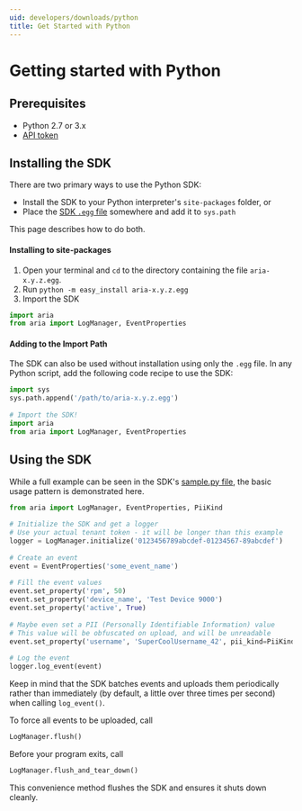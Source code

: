 ```yaml
---
uid: developers/downloads/python
title: Get Started with Python
---
```

# Getting started with Python
 
## Prerequisites
* Python 2.7 or 3.x
* [API token](api-token.md)

## Installing the SDK
There are two primary ways to use the Python SDK:
* Install the SDK to your Python interpreter's `site-packages` folder, or
* Place the [SDK `.egg` file](https://ariamediahost.blob.core.windows.net/sdk/ProductInsightsSamples/aria-2.0.0.egg) 
somewhere and add it to `sys.path`
 
This page describes how to do both.

#### Installing to site-packages
1. Open your terminal and `cd` to the directory containing the file `aria-x.y.z.egg`.
2. Run `python -m easy_install aria-x.y.z.egg`
3. Import the SDK
```python
import aria
from aria import LogManager, EventProperties
```

#### Adding to the Import Path
The SDK can also be used without installation using only the `.egg` file.
In any Python script, add the following code recipe to use the SDK:
```python
import sys
sys.path.append('/path/to/aria-x.y.z.egg')
 
# Import the SDK!
import aria
from aria import LogManager, EventProperties
```
 
## Using the SDK
While a full example can be seen in the SDK's [sample.py file](sample.py), the basic usage pattern is demonstrated here.
 
```python
from aria import LogManager, EventProperties, PiiKind
 
# Initialize the SDK and get a logger
# Use your actual tenant token - it will be longer than this example
logger = LogManager.initialize('0123456789abcdef-01234567-89abcdef')
 
# Create an event
event = EventProperties('some_event_name')
 
# Fill the event values
event.set_property('rpm', 50)
event.set_property('device_name', 'Test Device 9000')
event.set_property('active', True)
 
# Maybe even set a PII (Personally Identifiable Information) value
# This value will be obfuscated on upload, and will be unreadable
event.set_property('username', 'SuperCoolUsername_42', pii_kind=PiiKind.PiiKind_DistinguishedName)
 
# Log the event
logger.log_event(event)
```
 
Keep in mind that the SDK batches events and uploads them periodically rather than immediately (by default, a little over three times per second) when calling `log_event()`.
 
To force all events to be uploaded, call
```python
LogManager.flush()
```
 
Before your program exits, call
```python
LogManager.flush_and_tear_down()
```
 
This convenience method flushes the SDK and ensures it shuts down cleanly. 
 
